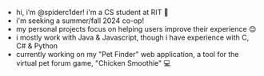 - hi, i’m @spiderc1der! i'm a CS student at RIT 🐅
- i'm seeking a summer/fall 2024 co-op!
- my personal projects focus on helping users improve their experience 😊
- i mostly work with Java & Javascript, though i have experience with C, C# & Python
- currently working on my "Pet Finder" web application, a tool for the virtual pet forum game, "Chicken Smoothie" 💻 

<!---
spiderc1der/spiderc1der is a ✨ special ✨ repository because its `README.md` (this file) appears on your GitHub profile.
You can click the Preview link to take a look at your changes.
--->
